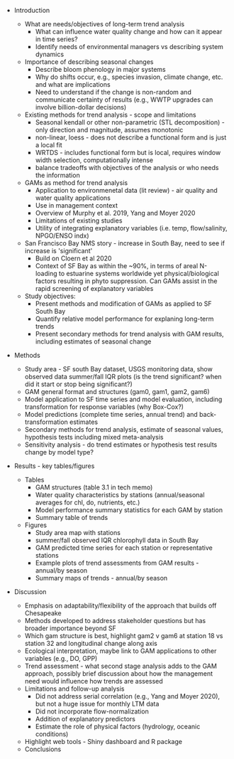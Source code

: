 

* Introduction
     * What are needs/objectives of long-term trend analysis
          * What can influence water quality change and how can it appear in time series?
          * Identify needs of environmental managers vs describing system dynamics
     * Importance of describing seasonal changes
          * Describe bloom phenology in major systems
          * Why do shifts occur, e.g., species invasion, climate change, etc. and what are implications
          * Need to understand if the change is non-random and communicate certainty of results (e.g., WWTP upgrades can involve billion-dollar decisions)
     * Existing methods for trend analysis - scope and limitations
          * Seasonal kendall or other non-parametric (STL decomposition) - only direction and magnitude, assumes monotonic
          * non-linear, loess - does not describe a functional form and is just a local fit
          * WRTDS - includes functional form but is local, requires window width selection, computationally intense
          * balance tradeoffs with objectives of the analysis or who needs the information
     * GAMs as method for trend analysis
          * Application to environmenetal data (lit review) - air quality and water quality applications
          * Use in management context
          * Overview of Murphy et al. 2019, Yang and Moyer 2020
          * Limitations of existing studies
          * Utility of integrating explanatory variables (i.e. temp, flow/salinity, NPGO/ENSO indx)
     * San Francisco Bay NMS story - increase in South Bay, need to see if increase is 'significant'
          * Build on Cloern et al 2020
          * Context of SF Bay as within the ~90%, in terms of areal N-loading to estuarine systems worldwide yet physical/biological factors resulting in phyto suppression. Can GAMs assist in the rapid screening of explanatory variables 
     * Study objectives: 
          * Present methods and modification of GAMs as applied to SF South Bay
          * Quantify relative model performance for explaning long-term trends
          * Present secondary methods for trend analysis with GAM results, including estimates of seasonal change

* Methods
     * Study area - SF south Bay dataset, USGS monitoring data, show observed data summer/fall IQR plots (is the trend significant? when did it start or stop being significant?)
     * GAM general format and structures (gam0, gam1, gam2, gam6)
     * Model application to SF time series and model evaluation, including transformation for response variables (why Box-Cox?)
     * Model predictions (complete time series, annual trend) and back-transformation estimates
     * Secondary methods for trend analysis, estimate of seasonal values, hypothesis tests including mixed meta-analysis
     * Sensitivity analysis - do trend estimates or hypothesis test results change by model type? 
     
* Results - key tables/figures
     * Tables
         * GAM structures (table 3.1 in tech memo)
         * Water quality characteristics by stations (annual/seasonal averages for chl, do, nutrients, etc.)
         * Model performance summary statistics for each GAM by station
         * Summary table of trends
     * Figures
         * Study area map with stations
         * summer/fall observed IQR chlorophyll data in South Bay
         * GAM predicted time series for each station or representative stations
         * Example plots of trend assessments from GAM results - annual/by season
         * Summary maps of trends - annual/by season
         
* Discussion
     * Emphasis on adaptability/flexibility of the approach that builds off Chesapeake
     * Methods developed to address stakeholder questions but has broader importance beyond SF
     * Which gam structure is best, highlight gam2 v gam6 at station 18 vs station 32 and longitudinal change along axis
     * Ecological interpretation, maybe link to GAM applications to other variables (e.g., DO, GPP)
     * Trend assessment - what second stage analysis adds to the GAM approach, possibly brief discussion about how the management need would influence how trends are assessed
     * Limitations and follow-up analysis
         * Did not address serial correlation (e.g., Yang and Moyer 2020), but not a huge issue for monthly LTM data
         * Did not incorporate flow-normalization
         * Addition of explanatory predictors
         * Estimate the role of physical factors (hydrology, oceanic conditions) 
     * Highlight web tools - Shiny dashboard and R package
     * Conclusions
